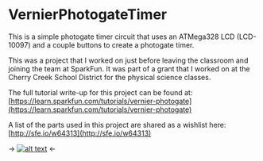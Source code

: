 # VernierPhotogateTimer
This is a simple photogate timer circuit that uses an ATMega328 LCD (LCD-10097) and a couple buttons to create a photogate timer.

This was a project that I worked on just before leaving the classroom and joining the team at SparkFun. It was part of a grant that I worked on at the Cherry Creek School District for the physical science classes.

The full tutorial write-up for this project can be found at: [https://learn.sparkfun.com/tutorials/vernier-photogate](https://learn.sparkfun.com/tutorials/vernier-photogate)

A list of the parts used in this project are shared as a wishlist here: [http://sfe.io/w64313](http://sfe.io/w64313)

-> [![alt text](https://cdn.sparkfun.com/r/600-600/assets/learn_tutorials/8/4/Vernier_PhotoGateBuild_bb_1.png)](https://cdn.sparkfun.com/assets/learn_tutorials/8/4/Vernier_PhotoGateBuild_bb_1.png) <-